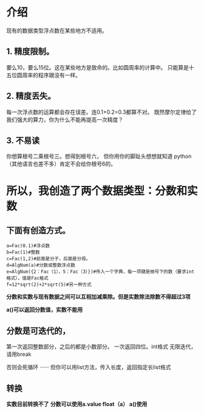 

# 介绍
现有的数据类型浮点数在某些地方不适用。
## 1. 精度限制。
要么10，要么15位。这在某些地方是致命的。比如圆周率的计算中。
只能算是十五位圆周率的程序跟没有一样。
## 2. 精度丢失。
每一次浮点数的运算都会存在误差。连0.1+0.2=0.3都算不对。
既然摩尔定律给了我们强大的算力，你为什么不能再提高一次精度？
## 3. 不易读
你想算根号二乘根号三。想得到根号六，
但你用你的脚趾头想想就知道
python（其他语言也差不多）肯定不会给你根号6的。
# 所以，我创造了两个数据类型：分数和实数
## 下面有创造方式。

```
a=Fac(0.1)#浮点数
b=Fac(1)#整数
c=Fac(1,2)#前面是分子，后面是分母。
d=AlgNum(a)#分数或整数浮点数
e=AlgNum({2：Fac（1），5：Fac（3）})#传入一个字典，每一项键是根号下的数（要求int格式），值是Fac格式
f=12*sqrt(2)+2*sqrt(5)#另一种方式
```
__分数和实数与现有数据之间可以互相加减乘除。但是实数除法除数不得超过3项__

__a()可以返回分数值，实数不能用__
## 分数是可迭代的，
第一次返回整数部分，之后的都是小数部分。
一次返回四位。int格式
无限迭代，请用break

否则会死循环
······
但你可以用list方法，传入长度，返回指定长list格式
## 转换
__实数目前转换不了__
__分数可以使用a.value   float（a）  a()使用__

    
    
